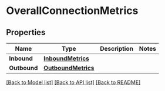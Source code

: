 # OverallConnectionMetrics

## Properties

Name | Type | Description | Notes
------------ | ------------- | ------------- | -------------
**Inbound** | [**InboundMetrics**](InboundMetrics.md) |  | 
**Outbound** | [**OutboundMetrics**](OutboundMetrics.md) |  | 

[[Back to Model list]](../README.md#documentation-for-models) [[Back to API list]](../README.md#documentation-for-api-endpoints) [[Back to README]](../README.md)


